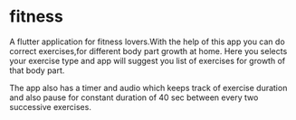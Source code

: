 # fitness

A flutter application for fitness lovers.With the help of this app you can do correct exercises,for different body part growth at home.
Here you selects your exercise type and app will suggest you list of exercises for growth of that body part.


The app also has a timer and audio which keeps track of exercise duration and also pause for constant duration of 40 sec between every two successive exercises.

